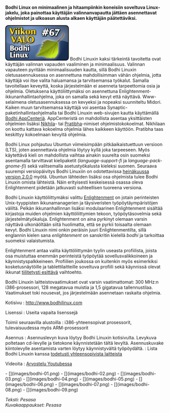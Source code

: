 <!--
Title: 2x15 Bodhi Linux - Viikon VALO #67
Date: 2012/04/08
Pageimage: valo67-bodhilinux.png
Tags: Käyttöjärjestelmä
-->

**Bodhi Linux on minimaalinen ja hitaampiinkin koneisiin soveltuva
Linux-jakelu, joka painottaa käyttäjän valinnanvapautta jättäen
asennettavat ohjelmistot ja ulkoasun alusta alkaen käyttäjän
päätettäviksi.**

![](images/valo67-bodhilinux.png "fig:valo67-bodhilinux.png") Bodhi Linuxin
kaksi tärkeintä tavoitetta ovat käyttäjän valinnan vapauden vaaliminen
ja minimaalisuus. Valinnan vapauteen pyritään minimaalisuuden kautta,
sillä Bodhi Linuxin oletusasennuksessa on asennettuna mahdollisimman
vähän ohjelmia, jotta käyttäjä voi itse valita haluamansa ja
tarvitsemansa työkalut. Samalla tavoitellaan keveyttä, koska
järjestelmään ei asenneta tarpeettomia osia ja ohjelmia. Oletuksena
käyttöliittymäksi on asennettuna Enlightenment-ikkunanhallintaohjelma,
joka on samalla sekä kevyt että näyttävä. Www-selaimena
oletusasennuksessa on kevyeksi ja nopeaksi suunniteltu Midori. Kaiken
muun tarvitsemansa käyttäjä voi asentaa
Synaptic-paketinhallintaohjelmalla tai Bodhi Linuxin web-sivujen kautta
käyttämällä [Bodhi AppCenteriä](http://appcenter.bodhilinux.com/).
AppCenteristä on mahdollista asentaa yksittäisten ohjelmien lisäksi
[Nikhila](http://appcenter.bodhilinux.com/software/softbundles/1)- tai
[Pratibha](http://appcenter.bodhilinux.com/software/softbundles/2)-nimiset
ohjelmistokokoelmat. Nikhilaan on koottu kattava kokoelma ohjelmia lähes
kaikkeen käyttöön. Pratibha taas keskittyy kokoelmaan kevyitä ohjelmia.

Bodhi Linux pohjautuu Ubuntun viimeisimpään pitkäaikaistuettuun versioon
(LTS), joten asennettavia ohjelmia löytyy kyllä joka tarpeeseen. Myös
käytettävä kieli on mahdollista vaihtaa ainakin suurelta osin suomeksi
asentamalla tarvittavat kielipaketit (*language-support-fi* ja
*language-pack-gnome-fi*) sekä valitsemalla asetustyökalusta kieleksi
suomen. Seuraava suurempi versiopäivitys Bodhi Linuxiin on odotettavissa
[heinäkuussa version 2.0.0](http://wiki.bodhilinux.com/doku.php?id=future) myötä. Ubuntun
lähteiden lisäksi osa ohjelmista tulee Bodhi Linuxin omista lähteistä.
Näin erityisesti keskeisessä osassa oleva Enlightenment pidetään
jatkuvasti suhteellisen tuoreena versiona.

Bodhi Linuxin käyttöliittymäksi valittu
[Enlightenment](http://www.enlightenment.org/) on jotain perinteisten
Unix-tyyppisten ikkunamanagerien ja täysiveristen työpöytäympäristöjen
väliltä. Pelkän ikkunanhallinnan lisäksi modulaarinen Enlightenment
sisältää kirjastoja muiden ohjelmien käyttöliittymien tekoon,
työpöytäsovelmia sekä järjestelmätyökaluja. Enlightenment on aina
pyrkinyt olemaan varsin näyttävä ulkonäöltään siitä huolimatta, että se
pyrkii toisaalta olemaan kevyt. Bodhi Linuxin nimi onkin peräisin juuri
Enlightenmentilta, sillä englannin kielen sana *enlightenment* on
sanskritin kielellä *bodhi* ja tarkoittaa suomeksi valaistumista.

Enlightenment antaa valita käyttöliittymän tyylin useasta profiilista,
joista osa muistuttaa enemmän perinteistä työpöytää sovellusvalikkoineen
ja käynnistyspalkkeineen. Profiilien joukossa on kuitenkin myös
esimerkiksi kosketusnäytöille ja tablettilaitteille soveltuva profiili
sekä käynnissä olevat ikkunat [tiilitetysti esittävä](http://en.wikipedia.org/wiki/Tiling_window_manager)
vaihtoehto.

Bodhi Linuxin laitteistovaatimukset ovat varsin vaatimattomat: 300 MHz:n
i386-prosessori, 128 megatavua muistia ja 1,5 gigatavua tallennustilaa.
Vaatimukset toki nousevat, jos järjestelmään asennetaan raskaita
ohjelmia.

Kotisivu
:   <http://www.bodhilinux.com>

Lisenssi
:   Useita vapaita lisenssejä

Toimii seuraavilla alustoilla
:   i386-yhteensopivat prosessorit, tulevaisuudessa myös ARM-prosessorit

Asennus
:   Asennuslevyn kuva löytyy Bodhi Linuxin kotisivulta. Levykuva
    poltetaan cd-levylle ja tietokone käynnistetään tältä levyltä.
    Asennuskuvake kiintolevylle asentamista varten löytyy käynnistyvältä
    työpöydältä.
:   Lista Bodhi Linuxin kanssa [todetusti yhteensopivista
    laitteista](http://wiki.bodhilinux.com/doku.php?id=hardware)

Videoita
:   [Arvostelu Youtubessa](http://www.youtube.com/watch?v=zew22fRREQ0)

<div class="psgallery" markdown="1">
-   [](images/bodhi-01.png)
-   [](images/bodhi-02.png)
-   [](images/bodhi-03.png)
-   [](images/bodhi-04.png)
-   [](images/bodhi-05.png)
-   [](images/bodhi-06.png)
-   [](images/bodhi-07.png)
-   [](images/bodhi-08.png)
-   [](images/bodhi-09.png)
</div>

*Teksti: Pesasa* <br />
*Kuvakaappaukset: Pesasa*
